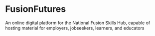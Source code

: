 # FusionFutures

An online digital platform for the National Fusion Skills Hub, capable of hosting material for employers, jobseekers, learners, and educators

